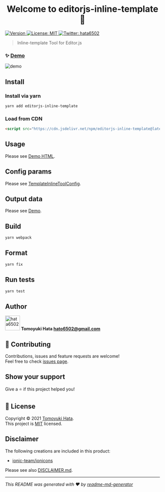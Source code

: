 <!-- markdownlint-disable first-line-h1 -->
<h1 align="center">Welcome to editorjs-inline-template 👋</h1>
<p>
  <a href="https://www.npmjs.com/package/editorjs-inline-template" target="_blank">
    <img alt="Version" src="https://img.shields.io/npm/v/editorjs-inline-template.svg">
  </a>
  <a href="https://github.com/hata6502/editorjs-inline-template/blob/master/LICENSE" target="_blank">
    <img alt="License: MIT" src="https://img.shields.io/badge/License-MIT-yellow.svg" />
  </a>
  <a href="https://twitter.com/hata6502" target="_blank">
    <img alt="Twitter: hata6502" src="https://img.shields.io/twitter/follow/hata6502.svg?style=social" />
  </a>
</p>

> Inline-template Tool for Editor.js

### ✨ [Demo](https://hata6502.github.io/editorjs-inline-template/)

![demo](https://user-images.githubusercontent.com/7702653/106602040-cc7ece80-659f-11eb-8ebd-d0d010103337.gif)

## Install

### Install via yarn

```sh
yarn add editorjs-inline-template
```

### Load from CDN

```html
<script src="https://cdn.jsdelivr.net/npm/editorjs-inline-template@latest"></script>
```

## Usage

Please see [Demo HTML](https://github.com/hata6502/editorjs-inline-template/blob/master/docs/index.html).

## Config params

Please see [TemplateInlineToolConfig](https://github.com/hata6502/editorjs-inline-template/blob/master/src/TemplateInlineTool.ts).

## Output data

Please see [Demo](https://hata6502.github.io/editorjs-inline-template/).

## Build

```sh
yarn webpack
```

## Format

```sh
yarn fix
```

## Run tests

```sh
yarn test
```

## Author

<img alt="hata6502" src="https://avatars.githubusercontent.com/hata6502" width="48" /> **Tomoyuki Hata <hato6502@gmail.com>**

## 🤝 Contributing

Contributions, issues and feature requests are welcome!<br />Feel free to check [issues page](https://github.com/hata6502/editorjs-inline-template/issues).

## Show your support

Give a ⭐️ if this project helped you!

## 📝 License

Copyright © 2021 [Tomoyuki Hata](https://github.com/hata6502).<br />
This project is [MIT](https://github.com/hata6502/editorjs-inline-template/blob/master/LICENSE) licensed.

## Disclaimer

The following creations are included in this product:

- [ionic-team/ionicons](https://github.com/ionic-team/ionicons/blob/master/LICENSE)

Please see also [DISCLAIMER.md](https://github.com/hata6502/editorjs-inline-template/blob/master/DISCLAIMER.md).

---

_This README was generated with ❤️ by [readme-md-generator](https://github.com/kefranabg/readme-md-generator)_
